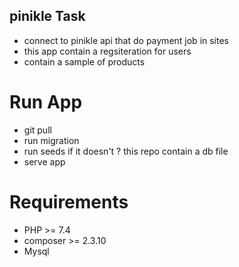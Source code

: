 ## pinikle Task 

* connect to pinikle api that do payment job in sites 
* this app contain a regsiteration for users 
* contain a sample of products 


# Run App 
*  git pull 
* run migration 
* run seeds if it doesn't ?  this repo contain a db file 
* serve app 


# Requirements 
* PHP >=  7.4 
* composer >= 2.3.10 
* Mysql 


